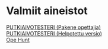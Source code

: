 # Valmiit aineistot

<a href="https://neareternal.github.io/moniajo.html">PUTKIAIVOTESTERI (Pakene opettajia)</a><br>
<a href="https://neareternal.github.io/spam.html">PUTKIAIVOTESTERI (Helpotettu versio)</a><br>
<a href="https://neareternal.github.io/opehunt.html">Ope Hunt</a><br>

